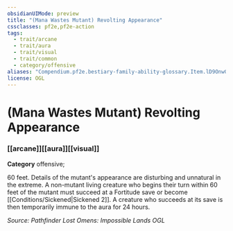 ```yaml
---
obsidianUIMode: preview
title: "(Mana Wastes Mutant) Revolting Appearance"
cssclasses: pf2e,pf2e-action
tags:
  - trait/arcane
  - trait/aura
  - trait/visual
  - trait/common
  - category/offensive
aliases: "Compendium.pf2e.bestiary-family-ability-glossary.Item.lD9Onw05RxdcmM2e"
license: OGL
---
```

# (Mana Wastes Mutant) Revolting Appearance

### [[arcane]][[aura]][[visual]]

**Category** offensive; 




60 feet. Details of the mutant's appearance are disturbing and unnatural in the extreme. A non-mutant living creature who begins their turn within 60 feet of the mutant must succeed at a Fortitude save or become [[Conditions/Sickened|Sickened 2]]. A creature who succeeds at its save is then temporarily immune to the aura for 24 hours.

*Source: Pathfinder Lost Omens: Impossible Lands*
*OGL*